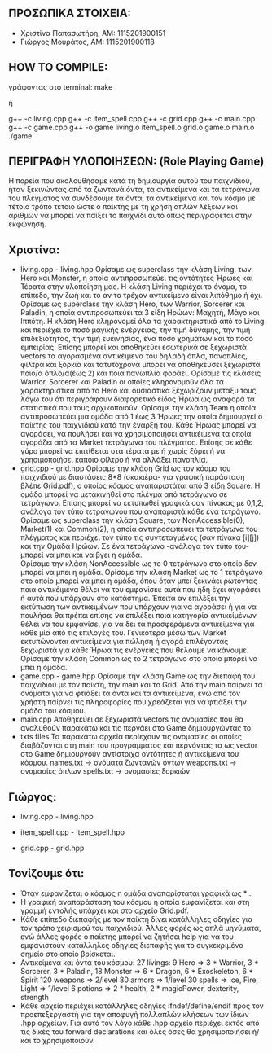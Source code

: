 ## ΠΡΟΣΩΠΙΚΑ ΣΤΟΙΧΕΙΑ:
- Χριστίνα Παπασωτήρη, AM: 1115201900151
- Γιώργος Μουράτος, ΑΜ: 1115201900118

## HOW TO COMPILE:
γράφοντας στο terminal: make

ή

g++ -c living.cpp
g++ -c item_spell.cpp
g++ -c grid.cpp
g++ -c main.cpp
g++ -c game.cpp
g++ -o game living.o item_spell.o grid.o game.o main.o
./game 
 
## ΠΕΡΙΓΡΑΦΗ ΥΛΟΠΟΙΗΣΕΩΝ: (Role Playing Game)
Η πορεία που ακολουθήσαμε κατά τη δημιουργία αυτού του παιχνιδιού, ήταν ξεκινώντας από τα ζωντανά όντα, τα αντικείμενα και τα τετράγωνα του πλέγματος να συνδέσουμε τα όντα, τα αντικείμενα και τον κόσμο με τέτοιο τρόπο τέτοιο ώστε ο παίκτης με τη χρήση απλών λέξεων και αριθμών να μπορεί να παίξει το παιχνίδι αυτό όπως περιγράφεται στην εκφώνηση.       
## Χριστίνα:
- living.cpp - living.hpp
    Ορίσαμε ως superclass την κλάση Living, των Hero και Monster, η οποία αντιπροσωπεύει τις οντότητες Ήρωες και Τέρατα στην υλοποίηση μας. Η κλάση Living περιέχει το όνομα, το επίπεδο, την ζωή και το αν το τρέχον αντικείμενο είναι λιπόθημο ή όχι.
    Ορίσαμε ως superclass την κλάση Hero, των Warrior, Sorcerer και Paladin, η οποία αντιπροσωπεύει τα 3 είδη Ηρώων: Μαχητή, Μάγο και Ιππότη. Η κλάση Hero κληρονομεί όλα τα χαρακτηριστικά από το Living και περιέχει το ποσό μαγικής ενέργειας, την τιμή δύναμης, την τιμή επιδεξιότητας, την τιμή ευκινησίας, ένα ποσό χρημάτων και το ποσό εμπειρίας. Επίσης μπορεί και αποθηκεύει εσωτερικά σε ξεχωριστά vectors τα αγορασμένα αντικέιμενα του δηλαδή όπλα, πανοπλίες, φίλτρα και ξόρκια και τατυτόχρονα μπορεί να αποθηκεύσει ξεχωριστά ποιο/α όπλο/α(έως 2) και ποια πανωπλία φοράει. 
    Ορίσαμε τις κλάσεις Warrior, Sorcerer και Paladin οι οποίες  κληρονομούν όλα τα χαρακτηριστικά από το Hero και ουσιαστικά ξεχωρίζουν μεταξύ τους λόγω του ότι περιγράφουν διαφορετικό είδος Ήρωα ως αναφορά τα στατιστικά που τους αρχικοποιούν.
    Ορίσαμε την κλάση Team η οποία αντιπροσωπεύει μια ομάδα από 1 έως 3 Ήρωες την οποία δημιουργεί ο παίκτης του παιχνιδιού κατά την έναρξή του.
    Κάθε Ήρωας μπορεί να αγοράσει, να πουλήσει και να χρησιμοποιήσει αντικέιμενα τα οποία αγοράζει από τα Market τετράγωνα του πλέγματος. Επίσης σε κάθε γύρο μπορεί να επιτίθεται στα τέρατα με ή χωρίς ξόρκι ή να χρησιμοποιήσει κάποιο φίλτρο ή να αλλάξει πανοπλία.
- grid.cpp - grid.hpp
    Ορίσαμε την κλάση Grid ως τον κόσμο του παιχνιδιού με διαστάσεις 8*8 (σκακιέρα- για γραφική παράσταση βλέπε Grid.pdf), ο οποίος κόσμος αναπαριστάται από 3 είδη Square. Η ομάδα μπορεί να μετακινηθεί στο πλέγμα από τετράγωνο σε τετράγωνο. Επίσης μπορεί να εκτυπωθεί γραφικά σαν πίνακας με 0,1,2, ανάλογα τον τύπο τετραγώνου που αναπαριστά κάθε ένα τετράγωνο. 
    Ορίσαμε ως superclass την κλάση Square, των NonAccessible(0), Market(1) και Common(2), η οποία αντιπροσωπεύει τα τετράγωνα του πλέγματος και περιέχει τον τύπο τις συντεταγμένες (σαν πίνακα [i][j]) και την Ομάδα Ηρώων. Σε ένα τετράγωνο -ανάλογα τον τύπο του- μπορεί να μπει και να βγει η ομάδα.    
    Ορίσαμε την κλάση NonAccessible ως το 0 τετράγωνο στο οποίο δεν μπορεί να μπει η ομάδα.
    Ορίσαμε την κλάση Market ως το 1 τετράγωνο στο οποίο μπορεί να μπει η ομάδα, όπου όταν μπει ξεκινάει ρωτόντας ποια αντικέιμενα θέλει να του εμφανίσει: αυτά που ήδη έχει αγοράσει ή αυτά που υπάρχουν στο κατάστημα. Έπειτα αν επιλέξει την εκτύπωση των αντικειμένων που υπάρχουν για να αγοράσει ή για να πουλήσει θα πρέπει επίσης να επιλέξει ποια κατηγορία αντικείμένων θέλει να του εμφανίσει για να δει τα προσφερόμενα αντικείμενα για κάθε μία από τις επιλογές του. Γενικότερα μέσω των Market εκτυπώνονται αντικείμενα για πώληση ή αγορά επιλέγοντας ξεχωριστά για κάθε Ήρωα τις ενέργειες που θέλουμε να κάνουμε. 
    Ορίσαμε την κλάση Common ως το 2 τετράγωνο στο οποίο μπορεί να μπει η ομάδα. 
- game.cpp - game.hpp
    Ορίσαμε την κλάση Game ως την διεπαφή του παιχνιδιού με τον παίκτη, την main και το Grid. Από την main παίρνει τα ονόματα για να φτιάξει τα όντα και τα αντικείμενα, ενώ από τον χρήστη παίρνει τις πληροφορίες που χρεάζεται για να φτιάξει την ομάδα του κόσμου. 
- main.cpp 
    Αποθηκεύει σε ξεχωριστά vectors τις ονομασίες που θα αναλυθούν παρακάτω και τις περνάει στο Game δημιουργώντας το.
- txts files
    Τα παρακάτω αρχεία περίεχουν τις ονομασίες οι οποίες διαβάζονται στη main του προγράμματος και περνόντας τα ως vector στο Game δημιουργούν αντίστοιχα οντότητες ή αντικείμενα του κόσμου. 
    names.txt -> ονόματα ζωντανών όντων
    weapons.txt -> ονομασίες όπλων
    spells.txt -> ονομασίες ξορκιών 

## Γιώργος:
- living.cpp - living.hpp

- item_spell.cpp - item_spell.hpp

- grid.cpp - grid.hpp



## Τονίζουμε ότι:
- Όταν εμφανίζεται ο κόσμος η ομάδα αναπαρίσταται γραφικά ως * .
- Η γραφική αναπαράσταση του κόσμου η οποία εμφανίζεται και στη γραμμή εντολής υπάρχει και στο αρχείο Grid.pdf.
- Κάθε επίπεδο διεπαφής με τον παίκτη δίνει κατάλληλες οδηγίες για τον τρόπο χειρισμού του παιχνιδιού. Άλλες φορές ως απλά μηνύματα, ενώ άλλες φορές ο παίκτης μπορεί να ζητήσει help για να του εμφανιστούν κατάλληλες οδηγίες διεπαφής για το συγκεκριμένο σημείο στο οποίο βρίσκεται.
- Αντικείμενα και όντα του κόσμου:
    27 livings:
        9 Hero => 3 * Warrior, 3 * Sorcerer, 3 * Paladin,
        18 Monster => 6 * Dragon, 6 * Exoskeleton, 6 * Spirit
    120 weapons => 2/level
    80 armors => 1/level
    30 spells => Ice, Fire, Light => 1/level
    6 potions => 2 * health, 2 * magicPower, dexterity, strength 
- Κάθε αρχείο περιέχει κατάλληλες οδηγίες ifndef/define/endif προς τον προεπεξεργαστή για την αποφυγή πολλαπλών κλήσεων των ίδιων .hpp αρχείων. Για αυτό τον λόγο κάθε .hpp αρχείο περιέχει εκτός από τις δικές του forward declarations και όλες όσες θα χρησιμοποιήσει ή/και το χρησιμοποιούν.